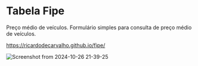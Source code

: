 # Tabela Fipe
Preço médio de veículos.
Formulário simples para consulta de preço médio de veículos.

https://ricardodecarvalho.github.io/fipe/

![Screenshot from 2024-10-26 21-39-25](https://github.com/user-attachments/assets/dbbf3dc0-9162-44d5-af84-a757d4aec0f6)

